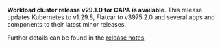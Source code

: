 **Workload cluster release v29.1.0 for CAPA is available**. This release updates Kubernetes to v1.29.8, Flatcar to v3975.2.0 and several apps and components to their latest minor releases.

Further details can be found in the [release notes](https://docs.giantswarm.io/changes/workload-cluster-releases-capa/releases/aws-29.1.0).
